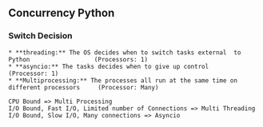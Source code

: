## Concurrency Python

### Switch Decision
	* **threading:** The OS decides when to switch tasks external  to Python                  (Processors: 1)
	* **asyncio:** The tasks decides when to give up control                                  (Processor: 1)
	* **Multiprocessing:** The processes all run at the same time on different processors     (Processor: Many)

	CPU Bound => Multi Processing
	I/O Bound, Fast I/O, Limited number of Connections => Multi Threading
	I/O Bound, Slow I/O, Many connections => Asyncio